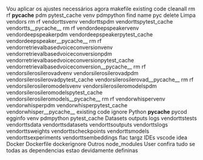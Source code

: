 Vou aplicar os ajustes necessários agora
makefile
  existing code 
cleanall
rm rf __pycache__ pdm pytest_cache venv pdmpython
find  name pyc delete
 Limpa vendors
rm rf vendorttsvenv vendorttspdm vendorttspytest_cache vendortts__pycache__
rm rf vendordeepspeakervenv vendordeepspeakerpdm vendordeepspeakerpytest_cache vendordeepspeaker__pycache__
rm rf vendorretrievalbasedvoiceconversionvenv vendorretrievalbasedvoiceconversionpdm vendorretrievalbasedvoiceconversionpytest_cache vendorretrievalbasedvoiceconversion__pycache__
rm rf vendorsilerosilerovadvenv vendorsilerosilerovadpdm vendorsilerosilerovadpytest_cache vendorsilerosilerovad__pycache__
rm rf vendorsilerosileromodelsvenv vendorsilerosileromodelspdm vendorsilerosileromodelspytest_cache vendorsilerosileromodels__pycache__
rm rf vendorwhispervenv vendorwhisperpdm vendorwhisperpytest_cache vendorwhisper__pycache__
  existing code 
ignore
 Python
__pycache__
pycod
egginfo
venv
pdmpython
pytest_cache
 Datasets outputs logs
vendorttstests
vendorttsdata
vendorttsdatasets
vendorttsoutputs
vendorttslogs
vendorttsweights
vendorttscheckpoints
vendorttsmodels
vendorttsexperiments
vendorttsembeddings
flac
targz
 IDEs
vscode
idea
 Docker
Dockerfile
dockerignore
 Outros
node_modules
User
confira tudo se todas as dependencias estao devidamente defininas